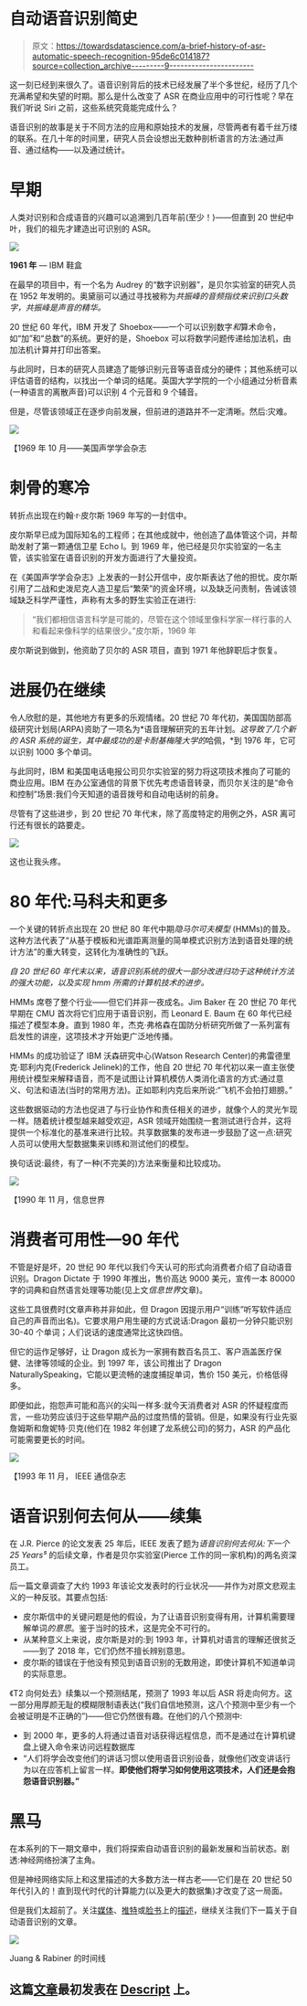 # 自动语音识别简史

> 原文：<https://towardsdatascience.com/a-brief-history-of-asr-automatic-speech-recognition-95de6c014187?source=collection_archive---------9----------------------->

这一刻已经到来很久了。语音识别背后的技术已经发展了半个多世纪，经历了几个充满希望和失望的时期。那么是什么改变了 ASR 在商业应用中的可行性呢？早在我们听说 Siri 之前，这些系统究竟能完成什么？

语音识别的故事是关于不同方法的应用和原始技术的发展，尽管两者有着千丝万缕的联系。在几十年的时间里，研究人员会设想出无数种剖析语言的方法:通过声音、通过结构——以及通过统计。

# 早期

人类对识别和合成语音的兴趣可以追溯到几百年前(至少！)——但直到 20 世纪中叶，我们的祖先才建造出可识别的 ASR。

![](img/14c12017beb42f9338241ceddd3d35f9.png)

**1961 年** — IBM 鞋盒

在最早的项目中，有一个名为 Audrey 的“数字识别器”，是贝尔实验室的研究人员在 1952 年发明的。奥黛丽可以通过寻找被称为*共振峰的音频指纹来识别口头数字，共振峰是声音的精华。*

20 世纪 60 年代，IBM 开发了 Shoebox——一个可以识别数字*和*算术命令，如“加”和“总数”的系统。更好的是，Shoebox 可以将数学问题传递给加法机，由加法机计算并打印出答案。

与此同时，日本的研究人员建造了能够识别元音等语音成分的硬件；其他系统可以评估语音的结构，以找出一个单词的结尾。英国大学学院的一个小组通过分析音素(一种语言的离散声音)可以识别 4 个元音和 9 个辅音。

但是，尽管该领域正在逐步向前发展，但前进的道路并不一定清晰。然后:灾难。

![](img/32bfdab8a8752fada23c7cd90ff539e8.png)

【1969 年 10 月——美国声学学会杂志

# 刺骨的寒冷

转折点出现在约翰·r·皮尔斯 1969 年写的一封信中。

皮尔斯早已成为国际知名的工程师；在其他成就中，他创造了晶体管这个词，并帮助发射了第一颗通信卫星 Echo I。到 1969 年，他已经是贝尔实验室的一名主管，该实验室在语音识别的开发方面进行了大量投资。

在《美国声学学会杂志》上发表的一封公开信中，皮尔斯表达了他的担忧。皮尔斯引用了二战和史泼尼克人造卫星后“繁荣”的资金环境，以及缺乏问责制，告诫该领域缺乏科学严谨性，声称有太多的野生实验正在进行:

> “我们都相信语言科学是可能的，尽管在这个领域里像科学家一样行事的人和看起来像科学的结果很少。”皮尔斯，1969 年

皮尔斯说到做到，他资助了贝尔的 ASR 项目，直到 1971 年他辞职后才恢复。

# 进展仍在继续

令人欣慰的是，其他地方有更多的乐观情绪。20 世纪 70 年代初，美国国防部高级研究计划局(ARPA)资助了一项名为*语音理解研究的五年计划。*这导致了几个新的 ASR 系统的诞生，其中最成功的是卡耐基梅隆大学的*哈佩，*到 1976 年，它可以识别 1000 多个单词。

与此同时，IBM 和美国电话电报公司贝尔实验室的努力将这项技术推向了可能的商业应用。IBM 在办公室通信的背景下优先考虑语音转录，而贝尔关注的是“命令和控制”场景:我们今天知道的语音拨号和自动电话树的前身。

尽管有了这些进步，到 20 世纪 70 年代末，除了高度特定的用例之外，ASR 离可行还有很长的路要走。

![](img/b11a87dcb641b630ad829b8502f0d028.png)

这也让我头疼。

# 80 年代:马科夫和更多

一个关键的转折点出现在 20 世纪 80 年代中期*隐马尔可夫模型* (HMMs)的普及。这种方法代表了“从基于模板和光谱距离测量的简单模式识别方法到语音处理的统计方法”的重大转变，这转化为准确性的飞跃。

*自 20 世纪 60 年代末以来，语音识别系统的很大一部分改进归功于这种统计方法的强大功能，以及实现 hmm 所需的计算机技术的进步。*

HMMs 席卷了整个行业——但它们并非一夜成名。Jim Baker 在 20 世纪 70 年代早期在 CMU 首次将它们应用于语音识别，而 Leonard E. Baum 在 60 年代已经描述了模型本身。直到 1980 年，杰克·弗格森在国防分析研究所做了一系列富有启发性的讲座，这项技术才开始更广泛地传播。

HMMs 的成功验证了 IBM 沃森研究中心(Watson Research Center)的弗雷德里克·耶利内克(Frederick Jelinek)的工作，他自 20 世纪 70 年代初以来一直主张使用统计模型来解释语音，而不是试图让计算机模仿人类消化语言的方式:通过意义、句法和语法(当时的常用方法)。正如耶利内克后来所说:“飞机不会拍打翅膀。”

这些数据驱动的方法也促进了与行业协作和责任相关的进步，就像个人的灵光乍现一样。随着统计模型越来越受欢迎，ASR 领域开始围绕一套测试进行合并，这将提供一个标准化的基准来进行比较。共享数据集的发布进一步鼓励了这一点:研究人员可以使用大型数据集来训练和测试他们的模型。

换句话说:最终，有了一种(不完美的)方法来衡量和比较成功。

![](img/9da35cd60d9f00475050b904915af979.png)

【1990 年 11 月，信息世界

# 消费者可用性—90 年代

不管是好是坏，20 世纪 90 年代以我们今天认可的形式向消费者介绍了自动语音识别。Dragon Dictate 于 1990 年推出，售价高达 9000 美元，宣传一本 80000 字的词典和自然语言处理等功能(见上文*信息世界*文章)。

这些工具很费时(文章声称并非如此，但 Dragon 因提示用户“训练”听写软件适应自己的声音而出名)。它要求用户用生硬的方式说话:Dragon 最初一分钟只能识别 30-40 个单词；人们说话的速度通常比这快四倍。

但它的运作足够好，让 Dragon 成长为一家拥有数百名员工、客户涵盖医疗保健、法律等领域的企业。到 1997 年，该公司推出了 Dragon NaturallySpeaking，它能以更流畅的速度捕捉单词，售价 150 美元，价格低得多。

即便如此，抱怨声可能和高兴的尖叫一样多:就今天消费者对 ASR 的怀疑程度而言，一些功劳应该归于这些早期产品的过度热情的营销。但是，如果没有行业先驱詹姆斯和詹妮特·贝克(他们在 1982 年创建了龙系统公司)的努力，ASR 的产品化可能需要更长的时间。

![](img/e7f1378d97d445d055bfd2971e78a434.png)

【1993 年 11 月， IEEE 通信杂志

# 语音识别何去何从——续集

在 J.R. Pierce 的论文发表 25 年后，IEEE 发表了题为*语音识别何去何从:下一个 25 Years⁵* 的后续文章，作者是贝尔实验室(Pierce 工作的同一家机构)的两名资深员工。

后一篇文章调查了大约 1993 年该论文发表时的行业状况——并作为对原文悲观主义的一种反驳。其要点包括:

*   皮尔斯信中的关键问题是他的假设，为了让语音识别变得有用，计算机需要理解单词*的意思*。鉴于当时的技术，这是完全不可行的。
*   从某种意义上来说，皮尔斯是对的:到 1993 年，计算机对语言的理解还很贫乏——到了 2018 年，它们仍然不擅长辨别意思。
*   皮尔斯的错误在于他没有预见到语音识别的无数用途，即使计算机不知道单词的实际意思。

《T2 向何处去》续集以一个预测结尾，预测了 1993 年以后 ASR 将走向何方。这一部分用厚颜无耻的模糊限制语表达(“我们自信地预测，这八个预测中至少有一个会被证明是不正确的”)——但它仍然很有趣。在他们的八个预测中:

*   到 2000 年，更多的人将通过语音对话获得远程信息，而不是通过在计算机键盘上键入命令来访问远程数据库
*   “人们将学会改变他们的讲话习惯以使用语音识别设备，就像他们改变讲话行为以在应答机上留言一样。**即使他们将学习如何使用这项技术，人们还是会抱怨语音识别器。”**

# 黑马

在本系列的下一期文章中，我们将探索自动语音识别的最新发展和当前状态。剧透:神经网络扮演了主角。

但是神经网络实际上和这里描述的大多数方法一样古老——它们是在 20 世纪 50 年代引入的！直到现代时代的计算能力(以及更大的数据集)才改变了这一局面。

但是我们太超前了。关注[媒体](https://medium.com/descript)、[推特](https://twitter.com/descriptapp)或[脸书](https://www.facebook.com/descriptapp)上的[描述](https://www.descript.com/)，继续关注我们下一篇关于自动语音识别的文章。

![](img/f9542759e6b29d89a710ba57e371569a.png)

Juang & Rabiner 的时间线

## 这篇[文章](https://medium.com/descript/a-brief-history-of-asr-automatic-speech-recognition-b8f338d4c0e5)最初发表在 [Descript](https://www.descript.com/) 上。